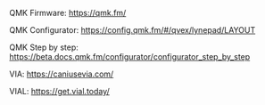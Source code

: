 QMK Firmware:
    https://qmk.fm/

QMK Configurator:
    https://config.qmk.fm/#/qvex/lynepad/LAYOUT

QMK Step by step:
    https://beta.docs.qmk.fm/configurator/configurator_step_by_step

VIA:
    https://caniusevia.com/

VIAL:
    https://get.vial.today/